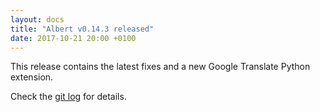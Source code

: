 ```yaml
---
layout: docs
title: "Albert v0.14.3 released"
date: 2017-10-21 20:00 +0100
---
```


This release contains the latest fixes and a new Google Translate Python extension.

Check the [git log](https://github.com/albertlauncher/albert/commits/v0.14.3) for details.
